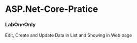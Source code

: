 # ASP.Net-Core-Pratice

### LabOneOnly <br/>
Edit, Create and Update Data in List and Showing in Web page

